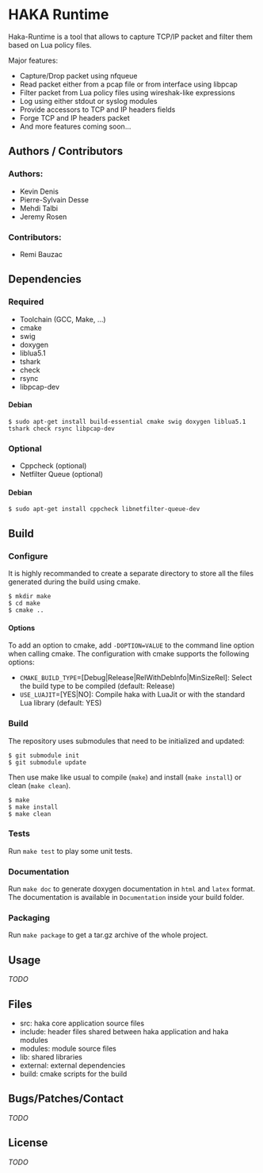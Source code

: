 HAKA Runtime
============

Haka-Runtime is a tool that allows to capture TCP/IP packet and filter
them based on Lua policy files.

Major features:

  - Capture/Drop packet using nfqueue 
  - Read packet either from a pcap file or from interface using libpcap
  - Filter packet from Lua policy files using wireshak-like expressions
  - Log using either stdout or syslog modules
  - Provide accessors to TCP and IP headers fields
  - Forge TCP and IP headers packet
  - And more features coming soon...


Authors / Contributors
----------------------

### Authors:
  - Kevin Denis
  - Pierre-Sylvain Desse
  - Mehdi Talbi
  - Jeremy Rosen

### Contributors:
  - Remi Bauzac


Dependencies
------------

### Required

  - Toolchain (GCC, Make, ...)
  - cmake
  - swig
  - doxygen
  - liblua5.1
  - tshark
  - check
  - rsync
  - libpcap-dev

#### Debian

    $ sudo apt-get install build-essential cmake swig doxygen liblua5.1 tshark check rsync libpcap-dev

### Optional

  - Cppcheck (optional)
  - Netfilter Queue (optional)

#### Debian

    $ sudo apt-get install cppcheck libnetfilter-queue-dev


Build
-----

### Configure

It is highly recommanded to create a separate directory to store
all the files generated during the build using cmake.

    $ mkdir make
    $ cd make
    $ cmake ..

#### Options

To add an option to cmake, add `-DOPTION=VALUE` to the command line option when calling cmake.
The configuration with cmake supports the following options:

  - `CMAKE_BUILD_TYPE`=[Debug|Release|RelWithDebInfo|MinSizeRel]: Select the build type to be
  compiled (default: Release)
  - `USE_LUAJIT`=[YES|NO]: Compile haka with LuaJit or with the standard Lua library (default: YES)

### Build

The repository uses submodules that need to be initialized and updated:

    $ git submodule init
    $ git submodule update

Then use make like usual to compile (`make`) and install (`make install`) or
clean (`make clean`).

    $ make
    $ make install
    $ make clean

### Tests

Run `make test` to play some unit tests.

### Documentation

Run `make doc` to generate doxygen documentation in `html` and `latex` format.
The documentation is available in `Documentation` inside your build folder.

### Packaging

Run `make package` to get a tar.gz archive of the whole project.


Usage
-----
_TODO_


Files
-----

  - src: haka core application source files
  - include: header files shared between haka application and haka modules
  - modules: module source files
  - lib: shared libraries
  - external: external dependencies
  - build: cmake scripts for the build


Bugs/Patches/Contact
--------------------
_TODO_


License
-------
_TODO_
